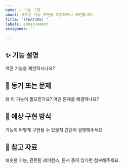 ```yaml
---
name: ✨ 기능 구현
about: 새로운 기능 구현을 요청하거나 제안합니다.
title: "[FEATURE] "
labels: enhancement
assignees: ''

---
```


## ✨ 기능 설명
어떤 기능을 제안하시나요?

## 🤔 동기 또는 문제
왜 이 기능이 필요한가요? 어떤 문제를 해결하나요?

## 🔧 예상 구현 방식
기능이 어떻게 구현될 수 있을지 간단히 설명해주세요.

## 📝 참고 자료
비슷한 기능, 관련된 레퍼런스, 문서 등이 있다면 첨부해주세요.
